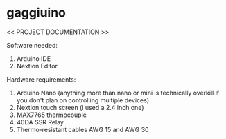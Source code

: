 # gaggiuino

<< PROJECT DOCUMENTATION >>

Software needed:
1. Arduino IDE
2. Nextion Editor

Hardware requirements:
1. Arduino Nano (anything more than nano or mini is technically overkill if you don't plan on controlling multiple devices)
2. Nextion touch screen (i used a 2.4 inch one)
3. MAX7765 thermocouple
4. 40DA SSR Relay
5. Thermo-resistant cables AWG 15 and AWG 30
